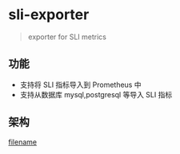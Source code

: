 # sli-exporter
> exporter for SLI metrics

## 功能
- 支持将 SLI 指标导入到 Prometheus 中
- 支持从数据库 mysql,postgresql 等导入 SLI 指标


## 架构

[filename](_image/sli-exporter.drawio ':include :type=code')
